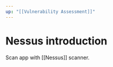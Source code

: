 ```yaml
---
up: "[[Vulnerability Assessment]]"
---
```


# Nessus introduction

Scan app with [[Nessus]] scanner.
